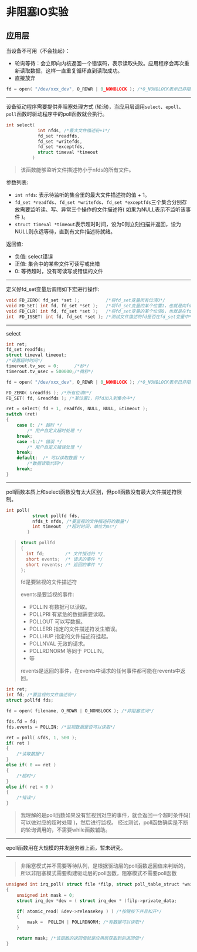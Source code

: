 # 非阻塞IO实验

## 应用层

当设备不可用（不会挂起）：

- 轮询等待：会立即向内核返回一个错误码，表示读取失败。应用程序会再次重新读取数据，这样一直重复循环直到读取成功。
- 直接放弃

```c
fd = open( "/dev/xxx_dev", O_RDWR | 0_NONBLOCK ); /*O_NONBLOCK表示已非阻塞方式打开设备*/
```

---

设备驱动程序需要提供非阻塞处理方式 (轮询)，当应用层调用`select`、`epoll`、`poll`函数时驱动程序中的poll函数就会执行。

```c
int select(
            int nfds, /*最大文件描述符+1*/
            fd_set *readfds,
            fd_set *writefds,
            fd_set *exceptfds,
            struct timeval *timeout
          )
```

> 该函数能够监听文件描述符小于nfds的所有文件。

参数列表:

- `int nfds`: 表示待监听的集合里的最大文件描述符的值 + 1。
- `fd_set *readfds`、`fd_set *writefds`、`fd_set *exceptfds`三个集合分别存放需要监听读、写、异常三个操作的文件描述符( 如果为NULL表示不监听该事件 )。
- `struct timeval *timeout`表示超时时间，设为0则立刻扫描并返回，设为NULL则永远等待，直到有文件描述符就绪。

返回值:

- 负值: select错误
- 正值: 集合中的某些文件可读写或出错
- 0: 等待超时，没有可读写或错误的文件

---

定义好fd_set变量后调用如下宏进行操作:

```c
void FD_ZERO( fd_set *set );          /*将fd_set变量所有位清0*/
void FD_SET( int fd, fd_set *set );   /*将fd_set变量的某个位置1，也就是向fd_set添加一个文件描述符fd*/
void FD_CLR( int fd, fd_set *set );   /*将fd_set变量的某个位清0，也就是在fd_set删除一个文件描述符fd*/
int  FD_ISSET( int fd, fd_set *set ); /*测试文件描述符fd是否在fd_set变量中*/
```

---

select

```c
int ret;
fd_set readfds;
struct timeval timeout;
/*设置超时时间*/
timerout.tv_sec = 0;      /*秒*/
timerout.tv_usec = 500000;/*微秒*/

fd = open( "/dev/xxx_dev", O_RDWR | 0_NONBLOCK ); /*O_NONBLOCK表示已非阻塞方式打开设备*/

FD_ZERO( &readfds ); /*所有位清0*/
FD_SET( fd, &readfds ); /*某位置1，将fd加入到集合中*/

ret = select( fd + 1, readfds, NULL, NULL, &timeout );
switch (ret)
{
    case 0: /* 超时 */
        /* 用户自定义超时处理 */
    break;
    case -1:/* 错误 */
        /* 用户自定义错误处理 */
    break;
    default:  /* 可以读取数据 */
        /*数据读取代码*/
    break;
}
```

---

poll函数本质上和select函数没有太大区别，但poll函数没有最大文件描述符限制。

```c
int poll(
          struct pollfd fds,
          nfds_t nfds, /*要监视的文件描述符的数量*/
          int timeout  /*超时时间，单位为ms*/
        )
```

> ```c
> struct pollfd
> {
>   int fd;        /* 文件描述符 */
>   short events;  /* 请求的事件 */
>   short revents; /* 返回的事件 */
> };
> ```
>
> fd是要监视的文件描述符
>
> events是要监视的事件:
>
> - POLLIN 有数据可以读取。
> - POLLPRI 有紧急的数据需要读取。
> - POLLOUT 可以写数据。
> - POLLERR 指定的文件描述符发生错误。
> - POLLHUP 指定的文件描述符挂起。
> - POLLNVAL 无效的请求。
> - POLLRDNORM 等同于 POLLIN。
> - 等
>
> revents是返回的事件，在events中请求的任何事件都可能在revents中返回。

```c
int ret;
int fd; /*要监视的文件描述符*/
struct pollfd fds;

fd = open( filename, O_RDWR | O_NONBLOCK ); /*非阻塞访问*/

fds.fd = fd;
fds.events = POLLIN; /*监视数据是否可以读取*/

ret = poll( &fds, 1, 500 );
if( ret )
{
    /*读取数据*/
}
else if( 0 == ret )
{
    /*超时*/
}
else if( ret < 0 )
{
    /*错误*/
}
```

> 我理解的是poll函数如果没有监视到对应的事件，就会返回一个超时条件码( 可以做对应的超时处理 )，然后进行监视。
> 经过测试，poll函数确实是不断的轮询调用的，不需要while函数辅助。

---

epoll函数用在大规模的并发服务器上面，暂未研究。

---

> 非阻塞模式并不需要等待队列，是根据驱动层的poll函数返回值来判断的，所以非阻塞模式需要构建驱动层的poll函数，阻塞模式不需要poll函数

```c
unsigned int irq_poll( struct file *filp, struct poll_table_struct *wait )
{
    unsigned int mask = 0;
    struct irq_dev *dev = ( struct irq_dev * )filp->private_data;

    if( atomic_read( &dev->releasekey ) ) /*按键按下并且松开*/
    {
        mask =  POLLIN | POLLRDNORM; /*有数据可以读取*/
    }

    return mask; /*该函数的返回值就是应用层获取到的返回值*/
}
```

